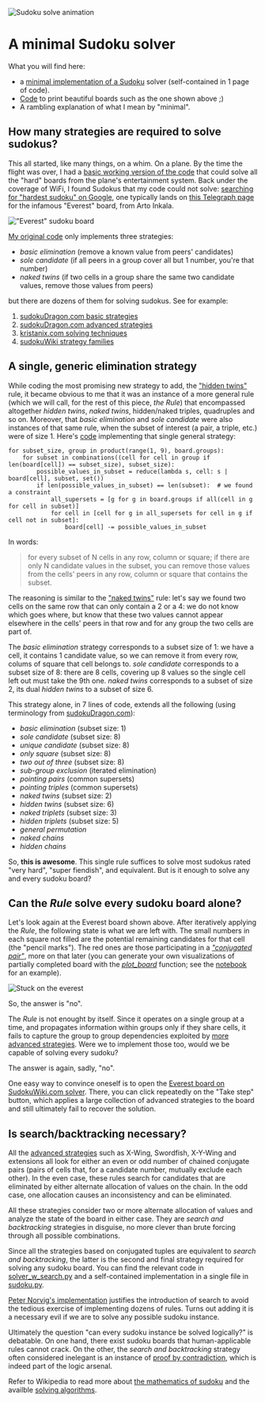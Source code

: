 ![Sudoku solve animation](./images/solve.gif)
# A minimal Sudoku solver

What you will find here:

* a [minimal implementation of a Sudoku][1] solver (self-contained in 1 page of code).
* [Code][2] to print beautiful boards such as the one shown above ;)
* A rambling explanation of what I mean by "minimal".

## How many strategies are required to solve sudokus?

This all started, like many things, on a whim. On a plane. By the time the flight was over, I had a [basic working
version of the code][3] that could solve all the "hard" boards from the plane's entertainment system. Back under the
coverage of WiFi, I found Sudokus that my code could not solve: [searching for "hardest sudoku" on Google][4],
one typically lands on [this Telegraph page][5] for the infamous "Everest" board, from Arto Inkala.

!["Everest" sudoku board](./images/everest.png)

[My original code][3] only implements three strategies:

* _basic elimination_ (remove a known value from peers' candidates)
* _sole candidate_ (if all peers in a group cover all but 1 number, you're that number)
* _naked twins_ (if two cells in a group share the same two candidate values, remove those values from peers)

but there are dozens of them for solving sudokus. See for example:

1. [sudokuDragon.com basic strategies][6]
2. [sudokuDragon.com advanced strategies][7]
3. [kristanix.com solving techniques][8]
4. [sudokuWiki strategy families][9]

## A single, generic elimination strategy 

While coding the most promising new strategy to add, the ["hidden twins"][10] rule, it became obvious to me that it
was an instance of a more general rule (which we will call, for the rest of this piece, _the Rule_) that encompassed
altogether _hidden twins_, _naked twins_, hidden/naked triples, quadruples and so on. Moreover, that _basic
elimination_ and _sole candidate_ were also instances of that same rule, when the subset of interest (a pair, a triple,
etc.) were of size 1. Here's [code][11] implementing that single general strategy:

    for subset_size, group in product(range(1, 9), board.groups):
        for subset in combinations((cell for cell in group if len(board[cell]) == subset_size), subset_size):
            possible_values_in_subset = reduce(lambda s, cell: s | board[cell], subset, set())
            if len(possible_values_in_subset) == len(subset):  # we found a constraint
                all_supersets = [g for g in board.groups if all(cell in g for cell in subset)]
                for cell in [cell for g in all_supersets for cell in g if cell not in subset]:
                    board[cell] -= possible_values_in_subset

In words:

> for every subset of N cells in any row, column or square; if there are only N candidate values in the subset,
> you can remove those values from the cells' peers in any row, column or square that contains the subset.

The reasoning is similar to the ["naked twins"][10] rule: let's say we found two cells on the same row that can only
contain a 2 or a 4: we do not know which goes where, but know that these two values cannot appear elsewhere in the
cells' peers in that row and for any group the two cells are part of.

The _basic elimination_ strategy corresponds to a subset size of 1: we have a cell, it contains 1 candidate value, so
we can remove it from every row, colums of square that cell belongs to. _sole candidate_ corresponds to a subset size
of 8: there are 8 cells, covering up 8 values so the single cell left out must take the 9th one. _naked twins_
corresponds to a subset of size 2, its dual _hidden twins_ to a subset of size 6.

This strategy alone, in 7 lines of code, extends all the following (using terminology from [sudokuDragon.com][6]):

* _basic elimination_ (subset size: 1)
* _sole candidate_ (subset size: 8)
* _unique candidate_ (subset size: 8)
* _only square_ (subset size: 8)
* _two out of three_ (subset size: 8)
* _sub-group exclusion_ (iterated elimination)
* _pointing pairs_ (common supersets)
* _pointing triples_ (common supersets)
* _naked twins_ (subset size: 2)
* _hidden twins_ (subset size: 6)
* _naked triplets_ (subset size: 3)
* _hidden triplets_ (subset size: 5)
* _general permutation_
* _naked chains_
* _hidden chains_

So, **this is awesome**. This single rule suffices to solve most sudokus rated "very hard", "super fiendish", and
equivalent. But is it enough to solve any and every sudoku board?

## Can the _Rule_ solve every sudoku board alone?

Let's look again at the Everest board shown above. After iteratively applying the _Rule_, the following state is what
we are left with. The small numbers in each square not filled are the potential remaining candidates for that cell
(the "pencil marks"). The red ones are those participating in a [_"conjugated pair"_][7], more on that later (you can
generate your own visualizations of partially completed board with the [_plot\_board_][2] function; see the
[notebook][13] for an example).

![Stuck on the everest](./images/everest_marked.png)

So, the answer is "no".

The _Rule_ is not enought by itself. Since it operates on a single group at a time, and propagates information within
groups only if they share cells, it fails to capture the group to group dependencies exploited by [more advanced
strategies][7]. Were we to implement those too, would we be capable of solving every sudoku?

The answer is again, sadly, "no".

One easy way to convince oneself is to open the [Everest board on SudokuWiki.com solver][12]. There, you can click
repeatedly on the "Take step" button, which applies a large collection of advanced strategies to the board and still
ultimately fail to recover the solution.

## Is search/backtracking necessary?

All the [advanced strategies][7] such as X-Wing, Swordfish, X-Y-Wing and extensions all look for either an even or odd
number of chained conjugate pairs (pairs of cells that, for a candidate number, mutually exclude each other). In the
even case, these rules search for candidates that are eliminated by either alternate allocation of values on the chain.
In the odd case, one allocation causes an inconsistency and can be eliminated.

All these strategies consider two or more alternate allocation of values and analyze the state of the board in either
case. They are _search and backtracking_ strategies in disguise, no more clever than brute forcing through all possible
combinations. 

Since all the strategies based on conjugated tuples are equivalent to _search and backtracking_, the latter is the
second and final strategy required for solving any sudoku board. You can find the relevant code in [solver_w_search.py][11]
and a self-contained implementation in a single file in [sudoku.py][1].

[Peter Norvig's implementation][14] justifies the introduction of search to avoid the tedious exercise of implementing
dozens of rules. Turns out adding it is a necessary evil if we are to solve any possible sudoku instance. 

Ultimately the question "can every sudoku instance be solved logically?" is debatable. On one hand, there exist sudoku
boards that human-applicable rules cannot crack. On the other, the _search and backtracking_ strategy often considered
inelegant is an instance of [proof by contradiction][17], which is indeed part of the logic arsenal.

Refer to Wikipedia to read more about [the mathematics of sudoku][15] and the availble [solving algorithms][16].

[1]: https://github.com/r1cc4rdo/sudoku/blob/master/sudoku.py  "Self-contained solver"
[2]: https://github.com/r1cc4rdo/sudoku/blob/master/sudoku/board_plot.py "Graphical sudoku plot"
[3]: https://github.com/r1cc4rdo/sudoku/blob/master/sudoku/solver_wo_search.py "Basic solver w/o search"
[4]: http://lmgtfy.com/?q=hardest+sudoku "Search for \"hardest sudoku\" on Google"
[5]: https://www.telegraph.co.uk/news/science/science-news/9359579/Worlds-hardest-sudoku-can-you-crack-it.html "Everest board from Arto Inkala"
[6]: http://www.sudokudragon.com/sudokustrategy.htm "sudokuDragon.com basic strategies"
[7]: http://www.sudokudragon.com/advancedstrategy.htm "sudokuDragon.com advanced strategies"
[8]: https://www.kristanix.com/sudokuepic/sudoku-solving-techniques.php "kristanix.com solving techniques"
[9]: http://www.sudokuwiki.org/Strategy_Families "sudokuWiki strategy families"
[10]: http://www.sudokuwiki.org/Hidden_Candidates "Hidden candidates strategy"
[11]: https://github.com/r1cc4rdo/sudoku/blob/master/sudoku/solver_w_search.py "Solver with single rule and search"
[12]: http://www.sudokuwiki.org/sudoku.htm?bd=800000000003600000070090200050007000000045700000100030001000068008500010090000400 "Everest board in SudokuWiki's solver"
[13]: https://github.com/r1cc4rdo/sudoku/blob/master/sudoku.ipynb "Sudoku solver notebook"
[14]: http://norvig.com/sudoku.html "Peter Norvig's sudoku solver"
[15]: https://en.wikipedia.org/wiki/Mathematics_of_Sudoku "Wikipedia: Mathematics of Sudoku"
[16]: https://en.wikipedia.org/wiki/Sudoku_solving_algorithms "Wikipedia: Sudoku solving algorithms"
[17]: https://en.wikipedia.org/wiki/Proof_by_contradiction "Wikipedia: proof by contradiction"

